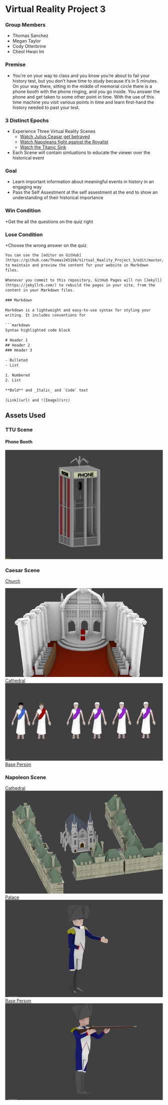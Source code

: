 # Virtual Reality Project 3
### Group Members
- Thomas Sanchez
- Megan Taylor
- Cody Otterbrine
- Cheol Hwan Im

### Premise
- You’re on your way to class and you know you’re about to fail your history test, but you don’t have time to study because it’s in 5 minutes. On your way there, sitting in the middle of memorial circle there is a phone booth with the phone ringing, and you go inside. You answer the phone and get taken to some other point in time. With the use of this time machine you visit various points in time and learn first-hand the history needed to past your test.

### 3 Distinct Epochs
- Experience Three Virtual Reality Scenes
  - [Watch Julius Ceasar get betrayed](https://en.wikipedia.org/wiki/Assassination_of_Julius_Caesar)
  - [Watch Napoleans fight against the Royalist](https://en.wikipedia.org/wiki/13_Vend%C3%A9miaire)
  - [Watch the Titanic Sink](https://en.wikipedia.org/wiki/Sinking_of_the_RMS_Titanic)
- Each Scene will contain simluations to educate the viewer over the historical event

### Goal
- Learn important information about meaningful events in history in an engaging way
- Pass the Self Assestment at the self assestment at the end to show an understanding of their historical importance

### Win Condition
+Get the all the questions on the quiz right

### Lose Condition
+Choose the wrong answer on the quiz


```
You can use the [editor on GitHub](https://github.com/Thomas245166/Virtual_Reality_Project_3/edit/master/README.md) to maintain and preview the content for your website in Markdown files.

Whenever you commit to this repository, GitHub Pages will run [Jekyll](https://jekyllrb.com/) to rebuild the pages in your site, from the content in your Markdown files.

### Markdown

Markdown is a lightweight and easy-to-use syntax for styling your writing. It includes conventions for

```markdown
Syntax highlighted code block

# Header 1
## Header 2
### Header 3

- Bulleted
- List

1. Numbered
2. List

**Bold** and _Italic_ and `Code` text

[Link](url) and ![Image](src)
```
## Assets Used

### TTU Scene
#### Phone Booth
![alt text](https://github.com/Thomas245166/Virtual_Reality_Project_3/blob/master/Asset%20Pictures/Phone%20Booth.png)

### Caesar Scene
[Church](https://poly.google.com/view/3gIlXOyZxna)

![alt text](https://github.com/Thomas245166/Virtual_Reality_Project_3/blob/master/Asset%20Pictures/Caesar%20Scene.png)
[Cathedral](https://poly.google.com/view/fEJKTKNRAsN)
![alt text](https://github.com/Thomas245166/Virtual_Reality_Project_3/blob/master/Asset%20Pictures/Caesar%20People%20Models.png)
[Base Person](https://poly.google.com/view/c3Ibh9I3udk)

### Napoleon Scene

[Cathedral](https://poly.google.com/view/fEJKTKNRAsN)
![alt text](https://github.com/Thomas245166/Virtual_Reality_Project_3/blob/master/Asset%20Pictures/Napoleon%20Scene.png)
[Palace](https://poly.google.com/view/3Xf6ko_eSAC)
![alt text](https://github.com/Thomas245166/Virtual_Reality_Project_3/blob/master/Asset%20Pictures/Napoleon.png)
[Base Person](https://poly.google.com/view/c3Ibh9I3udk)
![alt text](https://github.com/Thomas245166/Virtual_Reality_Project_3/blob/master/Asset%20Pictures/Soldier%20Shooting%20Position.png)


